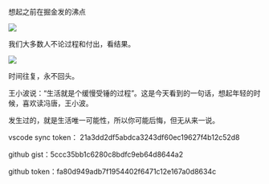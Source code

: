 想起之前在掘金发的沸点

![](https://i.loli.net/2019/07/31/5d4133108c78295234.png)

我们大多数人不论过程和付出，看结果。

![](https://i.loli.net/2019/08/08/zZbHPBi1UsYSr4O.png)

时间往复，永不回头。

王小波说：“生活就是个缓慢受锤的过程”。这是今天看到的一句话，想起年轻的时候，喜欢读冯唐，王小波。

发生过的，就是生活唯一可能性，所以你可能后悔，但无从来一说。



vscode sync token： 21a3dd2df5abdca3243df60ec19627f4b12c52d8

github gist：5ccc35bb1c6280c8bdfc9eb64d8644a2

github token：fa80d949adb7f1954402f6471c12e167a0d8634c


